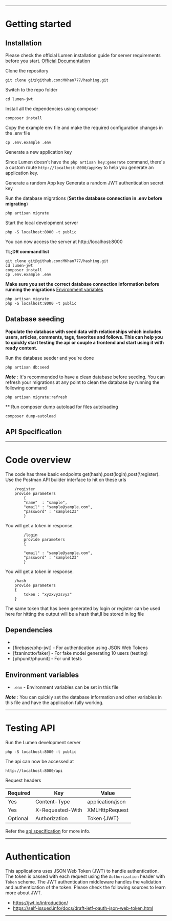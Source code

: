 ----------

# Getting started

## Installation

Please check the official Lumen installation guide for server requirements before you start. [Official Documentation](https://lumen.laravel.com/docs/5.5/installation)


Clone the repository

    git clone git@github.com:MKhan777/hashing.git

Switch to the repo folder

    cd lumen-jwt

Install all the dependencies using composer

    composer install

Copy the example env file and make the required configuration changes in the .env file

    cp .env.example .env

Generate a new application key

Since Lumen doesn't have the `php artisan key:generate` command, there's a custom route `http://localhost:8000/appKey` to help you generate an application key.

Generate a random App key
Generate a random JWT authentication secret key 

   

Run the database migrations (**Set the database connection in .env before migrating**)

    php artisan migrate

Start the local development server

    php -S localhost:8000 -t public

You can now access the server at http://localhost:8000

**TL;DR command list**

    git clone git@github.com:MKhan777/hashing.git
    cd lumen-jwt
    composer install
    cp .env.example .env
    
    
**Make sure you set the correct database connection information before running the migrations** [Environment variables](#environment-variables)

    php artisan migrate
    php -S localhost:8000 -t public

## Database seeding

**Populate the database with seed data with relationships which includes users, articles, comments, tags, favorites and follows. This can help you to quickly start testing the api or couple a frontend and start using it with ready content.**

Run the database seeder and you're done

    php artisan db:seed



***Note*** : It's recommended to have a clean database before seeding. You can refresh your migrations at any point to clean the database by running the following command

    php artisan migrate:refresh


** Run composer dump autoload for files autoloading
	
	composer dump-autoload

## API Specification


----------

# Code overview

The code has three basic endpoints get(hash),post(login),post(\register). Use the Postman API builder interface to hit on these urls
		
		/register
		provide parameters  
			{
			"name"  : "sample",
			"email" : "sample@sample.com",
			"password" : "sample123"
			}
You will get a token in response.
			
			/login
			provide parameters
			{
			
			"email" : "sample@sample.com",
			"password" : "sample123"
			}

You will get a token in response.

		/hash
		provide parameters
		{
			token : "xyzxvyzsvyz"
		}
The same token that has been generated by login or register can be used here for hitting
the output will be a hash that,ll be stored in log file

## Dependencies

- 
- [firebase/php-jwt] - For authentication using JSON Web Tokens
- [fzaninotto/faker] - For fake model generating 10 users (testing)
- [phpunit/phpunit]  - For unit tests

## Environment variables

- `.env` - Environment variables can be set in this file

***Note*** : You can quickly set the database information and other variables in this file and have the application fully working.

----------

# Testing API

Run the Lumen development server

    php -S localhost:8000 -t public

The api can now be accessed at

    http://localhost:8000/api

Request headers

| **Required** 	| **Key**              	| **Value**            	|
|----------	|------------------	|------------------	|
| Yes      	| Content-Type     	| application/json 	|
| Yes      	| X-Requested-With 	| XMLHttpRequest   	|
| Optional 	| Authorization    	| Token {JWT}      	|

Refer the [api specification](#api-specification) for more info.

----------
 
# Authentication
 
This applications uses JSON Web Token (JWT) to handle authentication. The token is passed with each request using the `Authorization` header with `Token` scheme. The JWT authentication middleware handles the validation and authentication of the token. Please check the following sources to learn more about JWT.
 
- https://jwt.io/introduction/
- https://self-issued.info/docs/draft-ietf-oauth-json-web-token.html

----------

